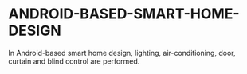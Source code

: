 # ANDROID-BASED-SMART-HOME-DESIGN
In Android-based smart home design, lighting, air-conditioning, door, curtain and blind control are performed.
